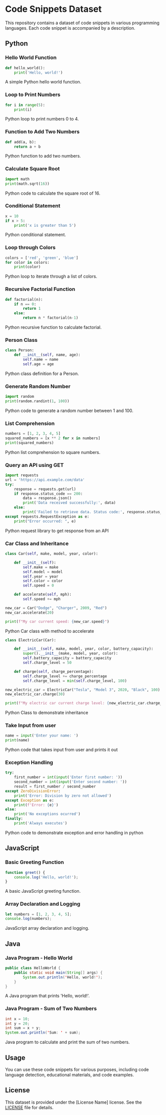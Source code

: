 # Code Snippets Dataset

This repository contains a dataset of code snippets in various programming languages. Each code snippet is accompanied by a description.

## Python

### Hello World Function

```python
def hello_world():
    print('Hello, world!')
```

A simple Python hello world function.

### Loop to Print Numbers

```python
for i in range(5):
    print(i)
```

Python loop to print numbers 0 to 4.

### Function to Add Two Numbers

```python
def add(a, b):
    return a + b
```

Python function to add two numbers.

### Calculate Square Root

```python
import math
print(math.sqrt(16))
```

Python code to calculate the square root of 16.

### Conditional Statement

```python
x = 10
if x > 5:
    print('x is greater than 5')
```

Python conditional statement.

### Loop through Colors

```python
colors = ['red', 'green', 'blue']
for color in colors:
    print(color)
```

Python loop to iterate through a list of colors.

### Recursive Factorial Function

```python
def factorial(n):
    if n == 0:
        return 1
    else:
        return n * factorial(n-1)
```

Python recursive function to calculate factorial.

### Person Class

```python
class Person:
    def __init__(self, name, age):
        self.name = name
        self.age = age
```

Python class definition for a Person.

### Generate Random Number

```python
import random
print(random.randint(1, 100))
```

Python code to generate a random number between 1 and 100.

### List Comprehension

```python
numbers = [1, 2, 3, 4, 5]
squared_numbers = [x ** 2 for x in numbers]
print(squared_numbers)
```

Python list comprehension to square numbers.

### Query an API using GET

```python
import requests
url = 'https://api.example.com/data'
try:
    response = requests.get(url)
    if response.status_code == 200:
        data = response.json()
        print('Data received successfully:', data)
    else:
        print('Failed to retrieve data. Status code:', response.status_code)
except requests.RequestException as e:
    print("Error occurred: ", e)
```

Python request library to get response from an API

### Car Class and Inheritance

```python
class Car(self, make, model, year, color):

    def __init__(self):
        self.make = make
        self.model = model
        self.year = year
        self.color = color
        self.speed = 0

    def accelerate(self, mph):
        self.speed += mph

new_car = Car("Dodge", "Charger", 2009, "Red")
new_car.accelerate(20)

print(f"My car current speed: {new_car.speed}")
```

Python Car class with method to accelerate

```python
class ElectricCar(Car):

    def __init__(self, make, model, year, color, battery_capacity):
        super().__init__(make, model, year, color):
        self.battery_capacity = battery_capacity
        self.charge_level = 50

    def charge(self, charge_percentage):
        self.charge_level += charge_percentage
        self.charge_level = min(self.charge_level, 100)

new_electric_car = ElectricCar("Tesla", "Model 3", 2020, "Black", 100)
new_electric_car.charge(30)

print(f"My electric car current charge level: {new_electric_car.charge_level}")
```

Python Class to demonstrate inheritance


### Take Input from user

```python
name = input('Enter your name: ')
print(name)
```

Python code that takes input from user and prints it out


### Exception Handling

```python
try:
    first_number = int(input('Enter first number: '))
    second_number = int(input('Enter second number: '))
    result = first_number / second_number
except ZeroDivisionError:
    print('Error: Division by zero not allowed')
except Exception as e:
    print(f'Error: {e}')
else:
    print('No exceptions ocurred')
finally:
    print('Always executes')
```

Python code to demonstrate exception and error handling in python

<!-- Add more Python snippets here... -->

## JavaScript

### Basic Greeting Function

```javascript
function greet() {
    console.log('Hello, world!');
}
```

A basic JavaScript greeting function.

### Array Declaration and Logging

```javascript
let numbers = [1, 2, 3, 4, 5];
console.log(numbers);
```

JavaScript array declaration and logging.

<!-- Add more JavaScript snippets here... -->

## Java

### Java Program - Hello World

```java
public class HelloWorld {
    public static void main(String[] args) {
        System.out.println('Hello, world!');
    }
}
```

A Java program that prints 'Hello, world!'.

### Java Program - Sum of Two Numbers

```java
int x = 10;
int y = 20;
int sum = x + y;
System.out.println('Sum: ' + sum);
```

Java program to calculate and print the sum of two numbers.

<!-- Add more Java snippets here... -->

## Usage

You can use these code snippets for various purposes, including code language detection, educational materials, and code examples.

## License

This dataset is provided under the [License Name] license. See the [LICENSE](LICENSE) file for details.

